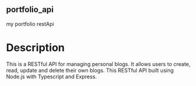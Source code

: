 ## portfolio_api

my portfolio restApi

# Description

This is a RESTful API for managing personal blogs. It allows users to create, read, update and delete their own blogs. This RESTful API built using Node.js with Typescript and Express.
